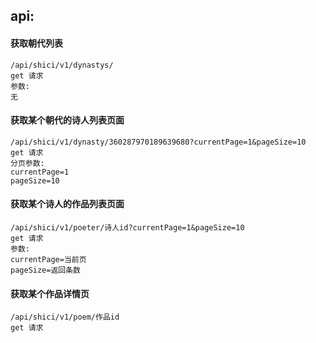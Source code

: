 ## api:

#### 获取朝代列表 

```
/api/shici/v1/dynastys/
get 请求
参数:
无
```

#### 获取某个朝代的诗人列表页面  

```
/api/shici/v1/dynasty/360287970189639680?currentPage=1&pageSize=10
get 请求
分页参数:
currentPage=1
pageSize=10
```


#### 获取某个诗人的作品列表页面 

```
/api/shici/v1/poeter/诗人id?currentPage=1&pageSize=10
get 请求
参数:
currentPage=当前页
pageSize=返回条数
```

#### 获取某个作品详情页 

```
/api/shici/v1/poem/作品id
get 请求
```